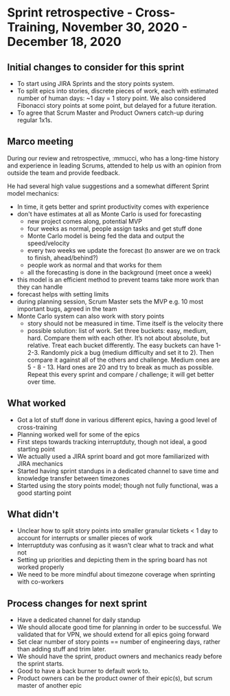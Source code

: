 # Sprint retrospective - Cross-Training, November 30, 2020 - December 18, 2020

## Initial changes to consider for this sprint
- To start using JIRA Sprints and the story points system.
- To split epics into stories, discrete pieces of work, each with estimated number of human days: ~1 day = 1 story point. We also considered Fibonacci story points at some point, but delayed for a future iteration.
- To agree that Scrum Master and Product Owners catch-up during regular 1x1s.

## Marco meeting

During our review and retrospective, :mmucci, who has a long-time history and experience in leading Scrums, attended to help us with an opinion from outside the team and provide feedback.

He had several high value suggestions and a somewhat different Sprint model mechanics:
* In time, it gets better and sprint productivity comes with experience
* don't have estimates at all as Monte Carlo is used for forecasting
  - new project comes along, potential MVP
  - four weeks as normal, people assign tasks and get stuff done
  - Monte Carlo model is being fed the data and output the speed/velocity
  - every two weeks we update the forecast (to answer are we on track to finish, ahead/behind?)
  - people work as normal and that works for them
  - all the forecasting is done in the background (meet once a week)
* this model is an efficient method to prevent teams take more work than they can handle
* forecast helps with setting limits
* during planning session, Scrum Master sets the MVP e.g. 10 most important bugs, agreed in the team
* Monte Carlo system can also work with story points
  - story should not be measured in time. Time itself is the velocity there
  - possible solution: list of work. Set three buckets: easy, medium, hard. Compare them with each other. It’s not about absolute, but relative. Treat each bucket differently. The easy buckets can have 1-2-3. Randomly pick a bug (medium difficulty and set it to 2). Then compare it against all of the others and challenge. Medium ones are 5 - 8 - 13. Hard ones are 20 and try to break as much as possible. Repeat this every sprint and compare / challenge; it will get better over time.


## What worked
- Got a lot of stuff done in various different epics, having a good level of cross-training
- Planning worked well for some of the epics
- First steps towards tracking interruptduty, though not ideal, a good starting point
- We actually used a JIRA sprint board and got more familiarized with JIRA mechanics
- Started having sprint standups in a dedicated channel to save time and knowledge transfer between timezones
- Started using the story points model; though not fully functional, was a good starting point

## What didn't
- Unclear how to split story points into smaller granular tickets < 1 day to account for interrupts or smaller pieces of work
- Interruptduty was confusing as it wasn't clear what to track and what not
- Setting up priorities and depicting them in the spring board has not worked properly
- We need to be more mindful about timezone coverage when sprinting with co-workers

## Process changes for next sprint
- Have a dedicated channel for daily standup
- We should allocate good time for planning in order to be successful. We validated that for VPN, we should extend for all epics going forward
- Set clear number of story points == number of engineering days, rather than adding stuff and trim later.
- We should have the sprint, product owners and mechanics ready before the sprint starts.
- Good to have a back burner to default work to.
- Product owners can be the product owner of their epic(s), but scrum master of another epic
